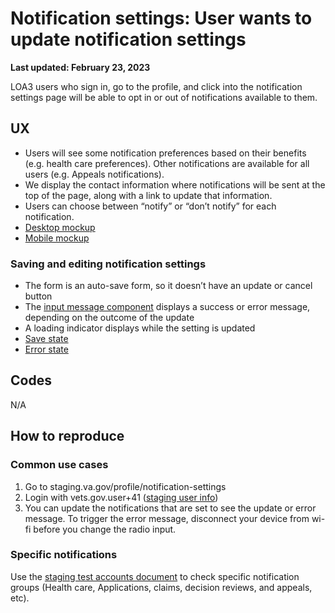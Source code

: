 # Notification settings: User wants to update notification settings

**Last updated: February 23, 2023**

LOA3 users who sign in, go to the profile, and click into the notification settings page will be able to opt in or out of notifications available to them.

## UX
* Users will see some notification preferences based on their benefits (e.g. health care preferences). Other notifications are available for all users (e.g. Appeals notifications).  
* We display the contact information where notifications will be sent at the top of the page, along with a link to update that information.
* Users can choose between “notify” or “don’t notify” for each notification.
* [Desktop mockup](https://www.sketch.com/s/afd69a1f-72d2-430b-9b62-285e9d3f479c/a/09JgE8y)
* [Mobile mockup](https://www.sketch.com/s/afd69a1f-72d2-430b-9b62-285e9d3f479c/a/4a8b4xJ)

### Saving and editing notification settings
* The form is an auto-save form, so it doesn’t have an update or cancel button
* The [input message component](https://design.va.gov/components/form/input-message) displays a success or error message, depending on the outcome of the update
* A loading indicator displays while the setting is updated
* [Save state](https://www.sketch.com/s/afd69a1f-72d2-430b-9b62-285e9d3f479c/a/4a8b4xJ)
* [Error state](https://www.sketch.com/s/afd69a1f-72d2-430b-9b62-285e9d3f479c/a/agYwb1P)


## Codes
N/A

## How to reproduce
### Common use cases
1. Go to staging.va.gov/profile/notification-settings
2. Login with vets.gov.user+41 ([staging user info](https://github.com/department-of-veterans-affairs/va.gov-team-sensitive/blob/master/Administrative/vagov-users/mvi-staging-users.csv))
3. You can update the notifications that are set to see the update or error message. To trigger the error message, disconnect your device from wi-fi before you change the radio input.

### Specific notifications
Use the [staging test accounts document](https://github.com/department-of-veterans-affairs/va.gov-team-sensitive/blob/master/Administrative/vagov-users/staging-test-accounts-notification-preferences.md) to check specific notification groups (Health care, Applications, claims, decision reviews, and appeals, etc).
